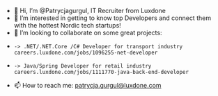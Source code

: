 - 👋 Hi, I’m @Patrycjagurgul, IT Recruiter from Luxdone
- 👀 I’m interested in getting to know top Developers and connect them with the hottest Nordic tech startups!
- 💞️ I’m looking to collaborate on some great projects:
-     -> .NET/.NET.Core /C# Developer for transport industry careers.luxdone.com/jobs/1096255-net-developer
-     -> Java/Spring Developer for retail industry careers.luxdone.com/jobs/1111770-java-back-end-developer
- 📫 How to reach me: patrycja.gurgul@luxdone.com

<!---
Patrycjagurgul/Patrycjagurgul is a ✨ special ✨ repository because its `README.md` (this file) appears on your GitHub profile.
You can click the Preview link to take a look at your changes.
--->
